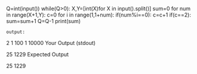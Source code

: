 Q=int(input())
while(Q>0):
    X,Y=[int(X)for X in input().split()]
    sum=0
    for num in range(X+1,Y):
        c=0
        for i in range(1,1+num):
            if(num%i==0):
                c=c+1
        if(c==2):
            sum=sum+1
    Q=Q-1
    print(sum)
    
    output:
   2
1 100
1 10000
Your Output (stdout)

25
1229
Expected Output

25
1229 
